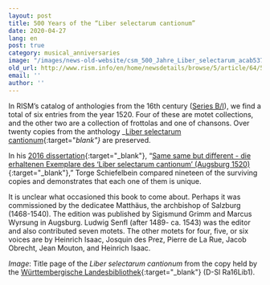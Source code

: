 ```yaml
---
layout: post
title: 500 Years of the “Liber selectarum cantionum”
date: 2020-04-27
lang: en
post: true
category: musical_anniversaries
image: "/images/news-old-website/csm_500_Jahre_Liber_selectarum_acab537a28.png"
old_url: http://www.rism.info/en/home/newsdetails/browse/5/article/64/500-years-of-the-liber-selectarum-cantionum.html
email: ''
author: ''
---
```


In RISM’s catalog of anthologies from the 16th century ([Series B/I](/publications.html#c2619)), we find a total of six entries from the year 1520. Four of these are motet collections, and the other two are a collection of frottolas and one of chansons. Over twenty copies from the anthology _[Liber selectarum cantionum](https://opac.rism.info/search?id=993103921&View=rism){:target="_blank"}_ are preserved.

In his [2016 dissertation](https://opac.rism.info/search?id=lit41001162&View=rism){:target="_blank"}, “[Same same but different - die erhaltenen Exemplare des ‘Liber selectarum cantionum’ (Augsburg 1520)](http://othes.univie.ac.at/43236/){:target="_blank"},” Torge Schiefelbein compared nineteen of the surviving copies and demonstrates that each one of them is unique.

It is unclear what occasioned this book to come about. Perhaps it was commissioned by the dedicatee Matthäus, the archbishop of Salzburg (1468-1540). The edition was published by Sigismund Grimm and Marcus Wyrsung in Augsburg. Ludwig Senfl (after 1489- ca. 1543) was the editor and also contributed seven motets. The other motets for four, five, or six voices are by Heinrich Isaac, Josquin des Prez, Pierre de La Rue, Jacob Obrecht, Jean Mouton, and Heinrich Isaac.

_Image_: Title page of the _Liber selectarum cantionum_ from the copy held by the [Württembergische Landesbibliothek](http://nbn-resolving.de/urn:nbn:de:bsz:24-digibib-bsz3701648148){:target="_blank"} (D-Sl Ra16Lib1).
